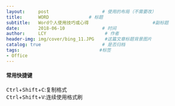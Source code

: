 ```yaml
---
layout:     post                    # 使用的布局（不需要改）
title:      WORD               # 标题 
subtitle:   Word个人使用技巧或心得                        #副标题
date:       2018-06-10              # 时间
author:     LCY                      # 作者
header-img: img/cover/bing_11.JPG    #这篇文章标题背景图片
catalog: true                       # 是否归档
tags:                              #标签
- Office
---
```


#### 常用快捷键
<kbd>Ctrl</kbd>+<kbd>Shift</kbd>+<kbd>C</kbd>:复制格式<br>
<kbd>Ctrl</kbd>+<kbd>Shift</kbd>+<kbd>V</kbd>:连续使用格式刷<br>
